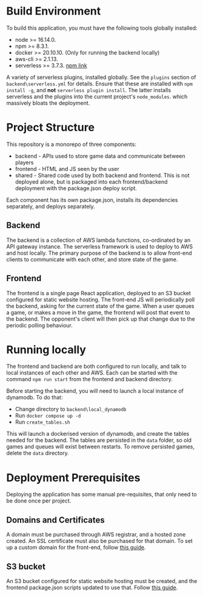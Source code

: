 # Build Environment
To build this application, you must have the following tools globally installed:
- node >= 16.14.0.
- npm >= 8.3.1.
- docker >= 20.10.10. (Only for running the backend locally)
- aws-cli >= 2.1.13.
- serverless >= 3.7.3. [npm link](https://www.npmjs.com/package/serverless)

A variety of serverless plugins, installed globally. See the `plugins` section of `backend\serverless.yml` for details. Ensure that these are
installed with `npm install -g`, and **not** `serverless plugin install`. The latter installs serverless and the plugins into the current project's
`node_modules`. which massively bloats the deployment.

# Project Structure
This repository is a monorepo of three components:
- backend - APIs used to store game data and communicate between players
- frontend - HTML and JS seen by the user
- shared - Shared code used by both backend and frontend. This is not deployed alone, but is packaged into each frontend/backend deployment with the package.json deploy script.

Each component has its own package.json, installs its dependencies separately, and deploys separately.

## Backend
The backend is a collection of AWS lambda functions, co-ordinated by an API gateway instance. The serverless framework is used to deploy to AWS and host locally.
The primary purpose of the backend is to allow front-end clients to communicate with each other, and store state of the game.

## Frontend
The frontend is a single page React application, deployed to an S3 bucket configured for static website hosting.
The front-end JS will periodically poll the backend, asking for the current state of the game.
When a user queues a game, or makes a move in the game, the frontend will post that event to the backend.
The opponent's client will then pick up that change due to the periodic polling behaviour.

# Running locally
The frontend and backend are both configured to run locally, and talk to local instances of each other and AWS.
Each can be started with the command `npm run start` from the frontend and backend directory.

Before starting the backend, you will need to launch a local instance of dynamodb. To do that:
- Change directory to `backend\local_dynamodb`
- Run `docker compose up -d`
- Run `create_tables.sh`

This will launch a dockerised version of dynamodb, and create the tables needed for the backend. The tables are persisted in the `data` folder,
so old games and queues will exist between restarts. To remove persisted games, delete the `data` directory.

# Deployment Prerequisites
Deploying the application has some manual pre-requisites, that only need to be done once per project.

## Domains and Certificates
A domain must be purchased through AWS registrar, and a hosted zone created. An SSL certificate must also be purchased for that domain.
To set up a custom domain for the front-end, follow [this guide](https://docs.aws.amazon.com/AmazonS3/latest/userguide/website-hosting-custom-domain-walkthrough.html).

## S3 bucket
An S3 bucket configured for static website hosting must be created, and the frontend package.json scripts updated to use that.
Follow [this guide](https://andela.com/insights/how-to-deploy-your-react-app-to-aws-s3/).

